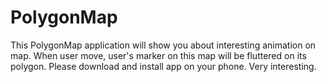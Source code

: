 # PolygonMap
This PolygonMap application will show you about interesting animation on map.
When user move, user's marker on this map will be fluttered on its polygon.
Please download and install app on your phone. Very interesting.
